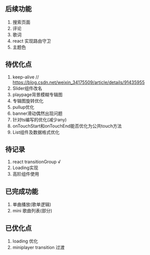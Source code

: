 


## 后续功能
1.  搜索页面
2.  评论
3.  歌词
4.  react 实现路由守卫
5.  主题色

## 待优化点
1. keep-alive // https://blog.csdn.net/weixin_34175509/article/details/91435955
2. Slider组件改名
3. playpage背景模糊专辑图
4. 专辑图旋转优化
5. pullup优化
6. banner滑动偶然出现问题
7. 针对ts编写的优化(减少any)
8. onTouchStart和onTouchEnd能否优化为公共touch方法
9. List组件及数据格式优化

## 待记录
1. react transitionGroup √
2. Loading实现
3. 高阶组件使用



## 已完成功能
1. 单曲播放(歌单逻辑)
2. mini 歌曲列表(部分)


## 已优化点
1. loading 优化
2. miniplayer transition 过渡





